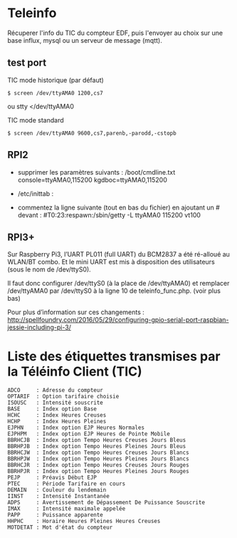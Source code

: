 # Teleinfo

 Récuperer l'info du TIC du compteur EDF, puis l'envoyer au choix sur une base influx, mysql ou un serveur de message (mqtt).


## test port

TIC mode historique (par défaut)

    $ screen /dev/ttyAMA0 1200,cs7

ou
    stty </dev/ttyAMA0

TIC mode standard

    $ screen /dev/ttyAMA0 9600,cs7,parenb,-parodd,-cstopb


## RPI2

- supprimer les paramètres suivants : /boot/cmdline.txt
  console=ttyAMA0,115200 kgdboc=ttyAMA0,115200
- /etc/inittab :

- commentez la ligne suivante (tout en bas du fichier) en ajoutant un # devant :
  #T0:23:respawn:/sbin/getty -L ttyAMA0 115200 vt100


## RPI3+
Sur Raspberry Pi3, l’UART PL011 (full UART) du BCM2837 a été ré-alloué au WLAN/BT combo. Et le mini UART est mis à disposition des utilisateurs (sous le nom de /dev/ttyS0).

Il faut donc configurer /dev/ttyS0 (à la place de /dev/ttyAMA0) et remplacer /dev/ttyAMA0 par /dev/ttyS0 à la ligne 10 de teleinfo_func.php. (voir plus bas)

Pour plus d’information sur ces changements : http://spellfoundry.com/2016/05/29/configuring-gpio-serial-port-raspbian-jessie-including-pi-3/


# Liste des étiquettes transmises par la Téléinfo Client (TIC)
```
ADCO     : Adresse du compteur
OPTARIF  : Option tarifaire choisie
ISOUSC   : Intensité souscrite
BASE     : Index option Base
HCHC     : Index Heures Creuses
HCHP     : Index Heures Pleines
EJPHN    : Index option EJP Heures Normales
EJPHPM   : Index option EJP Heures de Pointe Mobile
BBRHCJB  : Index option Tempo Heures Creuses Jours Bleus
BBRHPJB  : Index option Tempo Heures Pleines Jours Bleus
BBRHCJW  : Index option Tempo Heures Creuses Jours Blancs
BBRHPJW  : Index option Tempo Heures Pleines Jours Blancs
BBRHCJR  : Index option Tempo Heures Creuses Jours Rouges
BBRHPJR  : Index option Tempo Heures Pleines Jours Rouges
PEJP     : Préavis Début EJP
PTEC     : Période Tarifaire en cours
DEMAIN   : Couleur du lendemain
IINST    : Intensité Instantanée
ADPS     : Avertissement de Dépassement De Puissance Souscrite
IMAX     : Intensité maximale appelée
PAPP     : Puissance apparente
HHPHC    : Horaire Heures Pleines Heures Creuses
MOTDETAT : Mot d'état du compteur
```